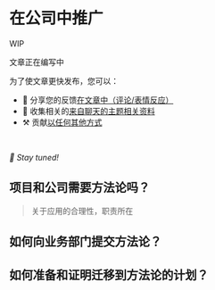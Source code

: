 # 在公司中推广

WIP

文章正在编写中

为了使文章更快发布，您可以：

* 📢 分享您的反馈[在文章中（评论/表情反应）](https://github.com/feature-sliced/documentation/issues/206)
* 💬 收集相关的[来自聊天的主题相关资料](https://t.me/feature_sliced)
* ⚒️ 贡献[以任何其他方式](https://github.com/feature-sliced/documentation/blob/master/CONTRIBUTING.md)

<br />

*🍰 Stay tuned!*

## 项目和公司需要方法论吗？[​](#项目和公司需要方法论吗 "标题的直接链接")

> 关于应用的合理性，职责所在

## 如何向业务部门提交方法论？[​](#如何向业务部门提交方法论 "标题的直接链接")

## 如何准备和证明迁移到方法论的计划？[​](#如何准备和证明迁移到方法论的计划 "标题的直接链接")
